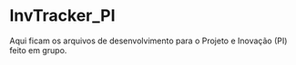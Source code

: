 # InvTracker_PI
Aqui ficam os arquivos de desenvolvimento para o Projeto e Inovação (PI) feito em grupo.
